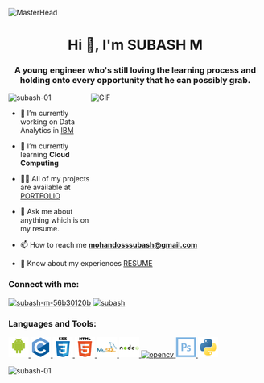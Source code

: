 ![MasterHead](https://1.bp.blogspot.com/-7A4WynwLsMw/XbBpCXG8fHI/AAAAAAAAMt4/uOa1bpLskYgrwGbllhSu2SDj_Mig8SXJQCLcBGAsYHQ/s1600/2000_600px.gif)
<h1 align="center">Hi 👋, I'm SUBASH M</h1>
<h3 align="center">A young engineer who's still loving the learning process and holding onto every opportunity that he can possibly grab.</h3>
<img align="right" alt="GIF" width="340" height="290" src="https://d6f6d0kpz0gyr.cloudfront.net/uploads/images-archive/Blog/Gifs/coding.gif?raw=true" />

<p align="left"> <img src="https://komarev.com/ghpvc/?username=subash-01&label=Profile%20views&color=0e75b6&style=flat" alt="subash-01" /> </p>

- 🔭 I’m currently working on Data Analytics in [IBM](https://www.ibm.com/in-en/marketing/careereducation/bigdata-analytics/)

- 🌱 I’m currently learning **Cloud Computing**

- 👨‍💻 All of my projects are available at [PORTFOLIO](https://subashmohandoss.netlify.app/)

- 💬 Ask me about anything which is on my resume.

- 📫 How to reach me **mohandosssubash@gmail.com**

- 📄 Know about my experiences [RESUME](https://docs.google.com/document/d/1Xxk7uMSR2oDQkuQVK1kYYxATVqoD1U5G5zisEEkO0ao/edit?usp=sharing)

<h3 align="left">Connect with me:</h3>
<p align="left">
<a href="https://linkedin.com/in/subash-m-56b30120b" target="blank"><img align="center" src="https://raw.githubusercontent.com/rahuldkjain/github-profile-readme-generator/master/src/images/icons/Social/linked-in-alt.svg" alt="subash-m-56b30120b" height="30" width="40" /></a>
<a href="https://fb.com/subash" target="blank"><img align="center" src="https://raw.githubusercontent.com/rahuldkjain/github-profile-readme-generator/master/src/images/icons/Social/facebook.svg" alt="subash" height="30" width="40" /></a>
</p>

<h3 align="left">Languages and Tools:</h3>
<p align="left"> <a href="https://developer.android.com" target="_blank" rel="noreferrer"> <img src="https://raw.githubusercontent.com/devicons/devicon/master/icons/android/android-original-wordmark.svg" alt="android" width="40" height="40"/> </a> <a href="https://www.cprogramming.com/" target="_blank" rel="noreferrer"> <img src="https://raw.githubusercontent.com/devicons/devicon/master/icons/c/c-original.svg" alt="c" width="40" height="40"/> </a> <a href="https://www.w3schools.com/css/" target="_blank" rel="noreferrer"> <img src="https://raw.githubusercontent.com/devicons/devicon/master/icons/css3/css3-original-wordmark.svg" alt="css3" width="40" height="40"/> </a> <a href="https://www.w3.org/html/" target="_blank" rel="noreferrer"> <img src="https://raw.githubusercontent.com/devicons/devicon/master/icons/html5/html5-original-wordmark.svg" alt="html5" width="40" height="40"/> </a> <a href="https://www.mysql.com/" target="_blank" rel="noreferrer"> <img src="https://raw.githubusercontent.com/devicons/devicon/master/icons/mysql/mysql-original-wordmark.svg" alt="mysql" width="40" height="40"/> </a> <a href="https://nodejs.org" target="_blank" rel="noreferrer"> <img src="https://raw.githubusercontent.com/devicons/devicon/master/icons/nodejs/nodejs-original-wordmark.svg" alt="nodejs" width="40" height="40"/> </a> <a href="https://opencv.org/" target="_blank" rel="noreferrer"> <img src="https://www.vectorlogo.zone/logos/opencv/opencv-icon.svg" alt="opencv" width="40" height="40"/> </a> <a href="https://www.photoshop.com/en" target="_blank" rel="noreferrer"> <img src="https://raw.githubusercontent.com/devicons/devicon/master/icons/photoshop/photoshop-line.svg" alt="photoshop" width="40" height="40"/> </a> <a href="https://www.python.org" target="_blank" rel="noreferrer"> <img src="https://raw.githubusercontent.com/devicons/devicon/master/icons/python/python-original.svg" alt="python" width="40" height="40"/> </a> </p>

<p><img align="center" src="https://github-readme-streak-stats.herokuapp.com/?user=subash-01&" alt="subash-01" /></p>
